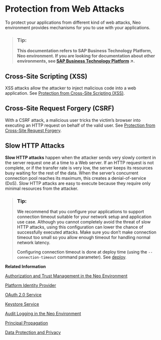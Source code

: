 <!-- loio52750a8f86bb428ca224daa4312d122e -->

# Protection from Web Attacks

To protect your applications from different kind of web attacks, Neo environment provides mechanisms for you to use with your applications.

> ### Tip:  
> **This documentation refers to SAP Business Technology Platform, Neo environment. If you are looking for documentation about other environments, see [SAP Business Technology Platform](https://help.sap.com/viewer/65de2977205c403bbc107264b8eccf4b/Cloud/en-US/6a2c1ab5a31b4ed9a2ce17a5329e1dd8.html "SAP Business Technology Platform (SAP BTP) is an integrated offering comprised of four technology portfolios: database and data management, application development and integration, analytics, and intelligent technologies. The platform offers users the ability to turn data into business value, compose end-to-end business processes, and build and extend SAP applications quickly.") :arrow_upper_right:.**



<a name="loio52750a8f86bb428ca224daa4312d122e__section_wnf_c5j_4kb"/>

## Cross-Site Scripting \(XSS\)

XSS attacks allow the attacker to inject malicious code into a web application. See [Protection from Cross-Site Scripting \(XSS\)](protection-from-cross-site-scripting-xss-e643316.md).



<a name="loio52750a8f86bb428ca224daa4312d122e__section_jp1_d5j_4kb"/>

## Cross-Site Request Forgery \(CSRF\)

With a CSRF attack, a malicious user tricks the victim’s browser into executing an HTTP request on behalf of the valid user. See [Protection from Cross-Site Request Forgery](protection-from-cross-site-request-forgery-1f5f34e.md).



<a name="loio52750a8f86bb428ca224daa4312d122e__section_qry_d5j_4kb"/>

## Slow HTTP Attacks

**Slow HTTP attacks** happen when the attacker sends very slowly content in the server request one at a time to a Web server. If an HTTP request is not complete, or if the transfer rate is very low, the server keeps its resources busy waiting for the rest of the data. When the server’s concurrent connection pool reaches its maximum, this creates a denial-of-service \(DoS\). Slow HTTP attacks are easy to execute because they require only minimal resources from the attacker.

> ### Tip:  
> We recommend that you configure your applications to support connection timeout suitable for your network setup and application use case. Although you cannot completely avoid the threat of slow HTTP attacks, using this configuration can lower the chance of successfully executed attacks. Make sure you don’t make connection timeout too small so you allow enough timeout for handling normal network latency.
> 
> Configuring connection timeout is done at deploy time \(using the `--connection-timeout` command parameter\). See [deploy](../50-administration-and-ops-neo/deploy-937db4f.md).

**Related Information**  


[Authorization and Trust Management in the Neo Environment](authorization-and-trust-management-in-the-neo-environment-e6b196a.md "The Neo environment of SAP BTP supports identity federation and single sign-on with external identity providers. The current section provides an overview of the supported scenarios.")

[Platform Identity Provider](platform-identity-provider-80edbe7.md "The platform identity provider is the user base for access to your SAP BTP subaccount in the Neo environment. The default user base is provided by SAP ID Service. You can switch to an Identity Authentication tenant if you want to use a custom user base.")

[OAuth 2.0 Service](oauth-2-0-service-e526ca3.md "Use OAuth 2.0 service on SAP BTP to protect applications in the Neo environment using the OAuth 2.0 protocol.")

[Keystore Service](keystore-service-a18327e.md "The Keystore Service provides a repository for cryptographic keys and certificates to the applications in the Neo environment of SAP BTP.")

[Audit Logging in the Neo Environment](audit-logging-in-the-neo-environment-02c3971.md "In this section you can find information for audit log functionalities in the SAP BTP Neo environment.")

[Principal Propagation](principal-propagation-f70fcf1.md "Exchange user ID information between systems or environments in SAP BTP.")

[Data Protection and Privacy](data-protection-and-privacy-7e513d3.md "Data protection is associated with numerous legal requirements and privacy concerns. In addition to compliance with general data protection and privacy acts, it is necessary to consider compliance with industry-specific legislation in different countries.")


